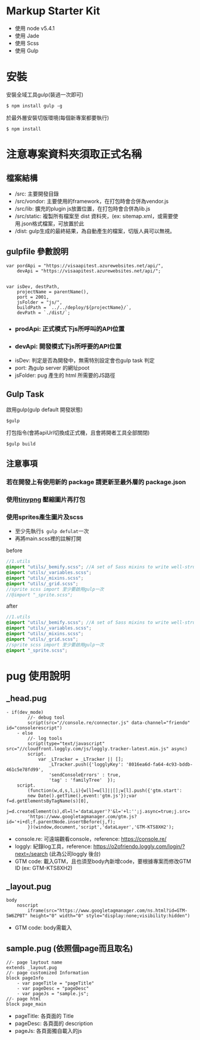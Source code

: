 # Markup Starter Kit

- 使用 node v5.4.1
- 使用 Jade
- 使用 Scss
- 使用 Gulp

# 安裝

安裝全域工具gulp(裝過一次即可)
```
$ npm install gulp -g
```

於最外層安裝切版環境(每個新專案都要執行)
```
$ npm install 
```
# 注意專案資料夾須取正式名稱
## 檔案結構
- /src: 主要開發目錄
- /src/vondor: 主要使用的framework，在打包時會合併為vendor.js
- /src/lib: 擴充的plugin js放置位置，在打包時會合併為lib.js
- /src/static: 複製所有檔案至 dist 資料夾，(ex: sitemap.xml，或需要使用.json格式檔案，可放置於此
- /dist: gulp生成的最終結果，為自動產生的檔案，切版人員可以無視。

## gulpfile 參數說明

```
var pordApi = "https://visaapitest.azurewebsites.net/api/",
    devApi = "https://visaapitest.azurewebsites.net/api/";


var isDev, destPath,
    projectName = parentName(),
    port = 2001,
    jsFolder = "js/",
    buildPath = `../../deploy/${projectName}/`,
    devPath = `./dist/`;
```
- ### prodApi: 正式模式下js所呼叫的API位置
- ### devApi: 開發模式下js所呼要的API位置
- isDev: 判定是否為開發中，無需特別設定會也gulp task 判定
- port: 為gulp server 的網址poot
- jsFolder: pug 產生的 html 所需要的JS路徑

## Gulp Task

啟用gulp(gulp default 開發狀態)
```
$gulp
```

打包指令(會將apiUrl切換成正式機，且會將開者工具全部關閉)
```
$gulp build
```

## 注意事項 
### 若在開發上有使用新的 package 請更新至最外層的 package.json
### 使用[tinypng](https://tinypng.com/) 壓縮圖片再打包
### 使用sprites產生圖片及scss

- 至少先執行`$ gulp defulat`一次
- 再將main.scss裡的註解打開

before
``` scss
//1.utils
@import "utils/_bemify.scss"; //A set of Sass mixins to write well-structured, maintainable, idiomatic BEM-style .scss source:
@import "utils/_variables.scss";
@import "utils/_mixins.scss";
@import "utils/_grid.scss";
//sprite scss import 至少要啟用gulp一次
//@import "_sprite.scss";
```

after

``` scss
//1.utils
@import "utils/_bemify.scss"; //A set of Sass mixins to write well-structured, maintainable, idiomatic BEM-style .scss source:
@import "utils/_variables.scss";
@import "utils/_mixins.scss";
@import "utils/_grid.scss";
//sprite scss import 至少要啟用gulp一次
@import "_sprite.scss";
```

# pug 使用說明

## _head.pug
```
- if(dev_mode)
        //- debug tool
        script(src="//console.re/connector.js" data-channel="friendo" id="consolerescript")
    - else
        //- log tools
        script(type="text/javascript" src="//cloudfront.loggly.com/js/loggly.tracker-latest.min.js" async)
        script.
            var _LTracker = _LTracker || [];
                _LTracker.push({'logglyKey': '8016ea6d-fa64-4c93-bddb-461c5e78fd99',
                'sendConsoleErrors' : true,
                'tag' : 'familyTree'  });
    script.
        (function(w,d,s,l,i){w[l]=w[l]||[];w[l].push({'gtm.start': 
        new Date().getTime(),event:'gtm.js'});var f=d.getElementsByTagName(s)[0], 
        j=d.createElement(s),dl=l!='dataLayer'?'&l='+l:'';j.async=true;j.src= 
        'https://www.googletagmanager.com/gtm.js?id='+i+dl;f.parentNode.insertBefore(j,f); 
        })(window,document,'script','dataLayer','GTM-KTS8XH2');
```
- console.re: 可遠端觀看console，reference: https://console.re/
- loggly: 紀錄log工具，reference: https://o2ofriendo.loggly.com/login/?next=/search (此為公司loggly 後台)
- GTM code: 載入GTM，且也須至body內新增code，要根據專案而修改GTM ID (ex: GTM-KTS8XH2)

## _layout.pug
```
body
    noscript
        iframe(src="https://www.googletagmanager.com/ns.html?id=GTM-5W6ZPBT" height="0" width="0" style="display:none;visibility:hidden")
```
- GTM code: body需載入

## sample.pug  (依照個page而且取名)
```
//- page laytout name
extends _layout.pug
//- page customized Information
block pageInfo
    - var pageTitle = "pageTitle"
    - var pageDesc = "pageDesc"
    - var pageJs = "sample.js";
//- page html
block page_main
```
- pageTitle: 各頁面的 Title
- pageDesc: 各頁面的 description
- pageJs: 各頁面獨自載入的js

